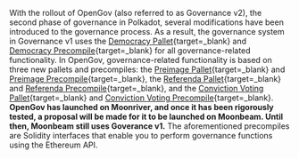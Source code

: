 
With the rollout of OpenGov (also referred to as Governance v2), the second phase of governance in Polkadot, several modifications have been introduced to the governance process. As a result, the governance system in Governance v1 uses the [Democracy Pallet](/builders/pallets-precompiles/pallets/democracy){target=_blank} and [Democracy Precompile](/builders/pallets-precompiles/precompiles/democracy){target=_blank} for all governance-related functionality. In OpenGov, governance-related functionality is based on three new pallets and precompiles: the [Preimage Pallet](/builders/pallets-precompiles/pallets/preimage){target=_blank} and [Preimage Precompile](/builders/pallets-precompiles/precompiles/preimage){target=_blank}, the [Referenda Pallet](/builders/pallets-precompiles/pallets/referenda){target=_blank} and [Referenda Precompile](/builders/pallets-precompiles/precompiles/referenda){target=_blank}, and the [Conviction Voting Pallet](/builders/pallets-precompiles/pallets/conviction-voting){target=_blank} and [Conviction Voting Precompile](/builders/pallets-precompiles/precompiles/conviction-voting){target=_blank}. **OpenGov has launched on Moonriver, and once it has been rigorously tested, a proposal will be made for it to be launched on Moonbeam. Until then, Moonbeam still uses Goverance v1.** The aforementioned precompiles are Solidity interfaces that enable you to perform governance functions using the Ethereum API.